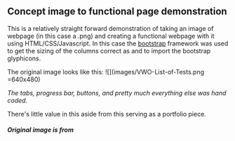 ## Concept image to functional page demonstration

This is a relatively straight forward demonstration of taking an image of
webpage (in this case a .png) and creating a functional webpage with it using
HTML/CSS/Javascript.  In this case the [bootstrap](http://www.getbootstrap.com)
framework was used to get the sizing of the columns correct as and to import the
bootstrap glyphicons.

The original image looks like this:
![](images/VWO-List-of-Tests.png =640x480)

_The tabs, progress bar, buttons, and pretty much everything else was hand
coded._

There's little value in this aside from this serving as a portfolio piece.

##### Original image is from [](https://www.ventureharbour.com/wp-content/uploads/2014/05/VWO-List-of-Tests.png)
